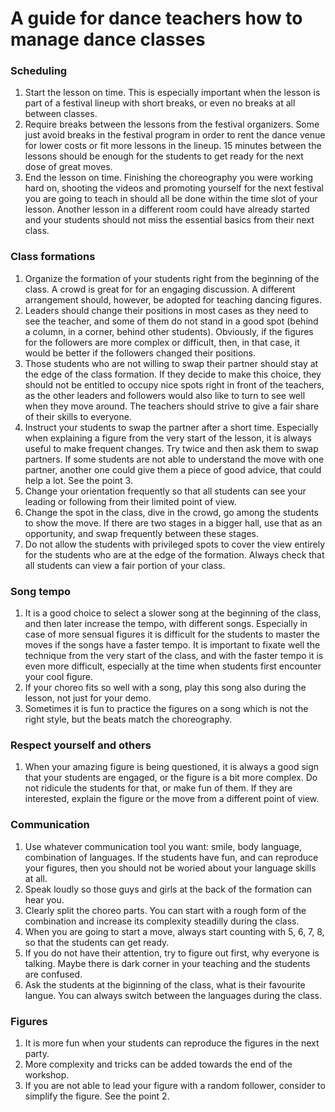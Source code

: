 # A guide for dance teachers how to manage dance classes

### Scheduling 
1. Start the lesson on time. This is especially important when the lesson is part of a festival lineup with short breaks, or even no breaks at all between classes.
2. Require breaks between the lessons from the festival organizers. Some just avoid breaks in the festival program in order to rent the dance venue for lower costs or fit more lessons in the lineup. 15 minutes between the lessons should be enough for the students to get ready for the next dose of great moves. 
3. End the lesson on time. Finishing the choreography you were working hard on, shooting the videos and promoting yourself for the next festival you are going to teach in should all be done within the time slot of your lesson. Another lesson in a different room could have already started and your students should not miss the essential basics from their next class.

### Class formations
1. Organize the formation of your students right from the beginning of the class. A crowd is great for for an engaging discussion. A different arrangement should, however, be adopted for teaching dancing figures. 
2. Leaders should change their positions in most cases as they need to see the teacher, and some of them do not stand in a good spot (behind a column, in a corner, behind other students). Obviously, if the figures for the followers are more complex or difficult, then, in that case, it would be better if the followers changed their positions.
3. Those students who are not willing to swap their partner should stay at the edge of the class formation. If they decide to make this choice, they should not be entitled to occupy nice spots right in front of the teachers, as the other leaders and followers would also like to turn to see well when they move around. The teachers should strive to give a fair share of their skills to everyone.
4. Instruct your students to swap the partner after a short time. Especially when explaining a figure from the very start of the lesson, it is always useful to make frequent changes. Try twice and then ask them to swap partners. If some students are not able to understand the move with one partner, another one could give them a piece of good advice, that could help a lot.  See the point 3.
5. Change your orientation frequently so that all students can see your leading or following from their limited point of view.
6. Change the spot in the class, dive in the crowd, go among the students to show the move. If there are two stages in a bigger hall, use that as an opportunity, and swap frequently between these stages.
7. Do not allow the students with privileged spots to cover the view entirely for the students who are at the edge of the formation. Always check that all students can view a fair portion of your class.


### Song tempo
1. It is a good choice to select a slower song at the beginning of the class, and then later increase the tempo, with different songs. Especially in case of more sensual figures it is difficult for the students to master the moves if the songs have a faster tempo.  It is important to fixate well the technique from the very start of the class, and with the faster tempo it is even more difficult, especially at the time when students first encounter your cool figure.
2. If your choreo fits so well with a song, play this song also during the lesson, not just for your demo.
3. Sometimes it is fun to practice the figures on a song which is not the right style, but the beats match the choreography.

### Respect yourself and others
1. When your amazing figure is being questioned, it is always a good sign that your students are engaged, or the figure is a bit more complex. Do not ridicule the students for that, or make fun of them. If they are interested, explain the figure or the move from a different point of view. 

### Communication
1. Use whatever communication tool you want: smile, body language, combination of languages. If the students have fun, and can reproduce your figures, then you should not be woried about your language skills at all.
2. Speak loudly so those guys and girls at the back of the formation can hear you. 
3. Clearly split the choreo parts. You can start with a rough form of the combination and increase its complexity steadilly during the class.
4. When you are going to start a move, always start counting with 5, 6, 7, 8, so that the students can get ready.
5. If you do not have their attention, try to figure out first, why everyone is talking. Maybe there is dark corner in your teaching and the students are confused.
6. Ask the students at the biginning of the class, what is their favourite langue. You can always switch between the languages during the class.

### Figures
1. It is more fun when your students can reproduce the figures in the next party. 
2. More complexity and tricks can be added towards the end of the workshop.
3. If you are not able to lead your figure with a random follower, consider to simplify the figure. See the point 2.
